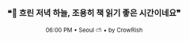 <div align="center">

<br>

<h3>❝🌃 흐린 저녁 하늘, 조용히 책 읽기 좋은 시간이네요❞</h3>

<sub>06:00 PM • Seoul ⛅ • by CrowRish</sub>

<br>

</div>